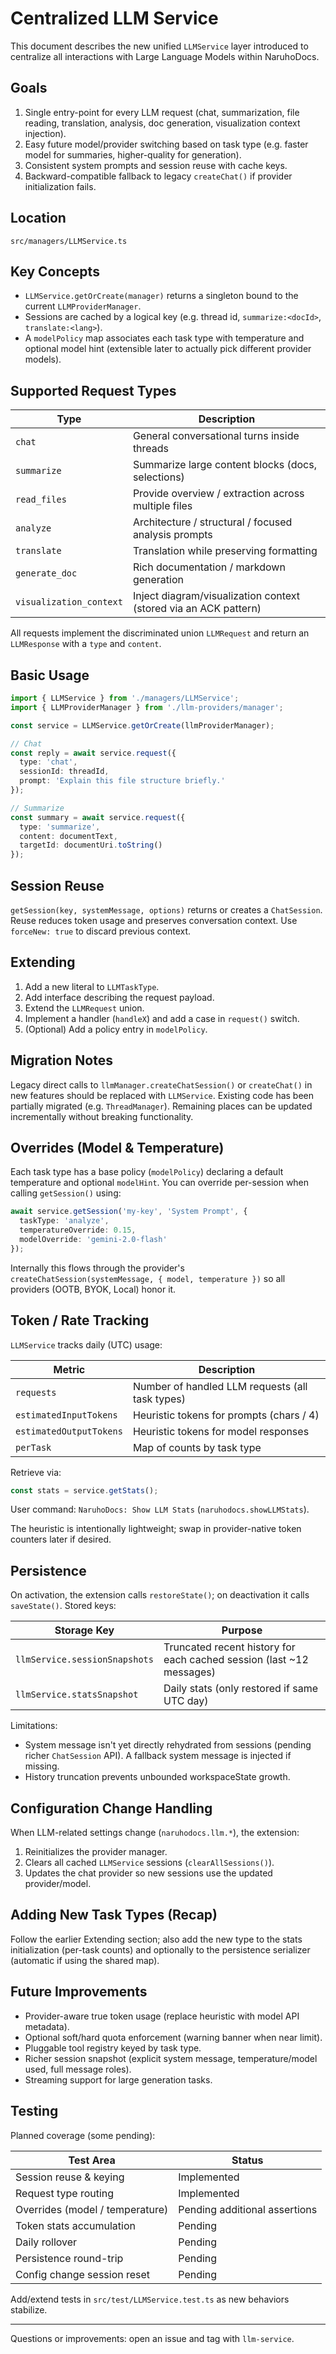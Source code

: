 # Centralized LLM Service

This document describes the new unified `LLMService` layer introduced to centralize all interactions with Large Language Models within NaruhoDocs.

## Goals

1. Single entry-point for every LLM request (chat, summarization, file reading, translation, analysis, doc generation, visualization context injection).
2. Easy future model/provider switching based on task type (e.g. faster model for summaries, higher-quality for generation).
3. Consistent system prompts and session reuse with cache keys.
4. Backward-compatible fallback to legacy `createChat()` if provider initialization fails.

## Location

`src/managers/LLMService.ts`

## Key Concepts

- `LLMService.getOrCreate(manager)` returns a singleton bound to the current `LLMProviderManager`.
- Sessions are cached by a logical key (e.g. thread id, `summarize:<docId>`, `translate:<lang>`).
- A `modelPolicy` map associates each task type with temperature and optional model hint (extensible later to actually pick different provider models).

## Supported Request Types

| Type | Description |
|------|-------------|
| `chat` | General conversational turns inside threads |
| `summarize` | Summarize large content blocks (docs, selections) |
| `read_files` | Provide overview / extraction across multiple files |
| `analyze` | Architecture / structural / focused analysis prompts |
| `translate` | Translation while preserving formatting |
| `generate_doc` | Rich documentation / markdown generation |
| `visualization_context` | Inject diagram/visualization context (stored via an ACK pattern) |

All requests implement the discriminated union `LLMRequest` and return an `LLMResponse` with a `type` and `content`.

## Basic Usage

```ts
import { LLMService } from './managers/LLMService';
import { LLMProviderManager } from './llm-providers/manager';

const service = LLMService.getOrCreate(llmProviderManager);

// Chat
const reply = await service.request({
  type: 'chat',
  sessionId: threadId,
  prompt: 'Explain this file structure briefly.'
});

// Summarize
const summary = await service.request({
  type: 'summarize',
  content: documentText,
  targetId: documentUri.toString()
});
```

## Session Reuse

`getSession(key, systemMessage, options)` returns or creates a `ChatSession`. Reuse reduces token usage and preserves conversation context. Use `forceNew: true` to discard previous context.

## Extending

1. Add a new literal to `LLMTaskType`.
2. Add interface describing the request payload.
3. Extend the `LLMRequest` union.
4. Implement a handler (`handleX`) and add a case in `request()` switch.
5. (Optional) Add a policy entry in `modelPolicy`.

## Migration Notes

Legacy direct calls to `llmManager.createChatSession()` or `createChat()` in new features should be replaced with `LLMService`. Existing code has been partially migrated (e.g. `ThreadManager`). Remaining places can be updated incrementally without breaking functionality.

## Overrides (Model & Temperature)

Each task type has a base policy (`modelPolicy`) declaring a default temperature and optional `modelHint`.
You can override per-session when calling `getSession()` using:

```ts
await service.getSession('my-key', 'System Prompt', {
  taskType: 'analyze',
  temperatureOverride: 0.15,
  modelOverride: 'gemini-2.0-flash'
});
```

Internally this flows through the provider's `createChatSession(systemMessage, { model, temperature })` so all providers (OOTB, BYOK, Local) honor it.

## Token / Rate Tracking

`LLMService` tracks daily (UTC) usage:

| Metric | Description |
|--------|-------------|
| `requests` | Number of handled LLM requests (all task types) |
| `estimatedInputTokens` | Heuristic tokens for prompts (chars / 4) |
| `estimatedOutputTokens` | Heuristic tokens for model responses |
| `perTask` | Map of counts by task type |

Retrieve via:

```ts
const stats = service.getStats();
```

User command: `NaruhoDocs: Show LLM Stats` (`naruhodocs.showLLMStats`).

The heuristic is intentionally lightweight; swap in provider-native token counters later if desired.

## Persistence

On activation, the extension calls `restoreState()`; on deactivation it calls `saveState()`. Stored keys:

| Storage Key | Purpose |
|-------------|---------|
| `llmService.sessionSnapshots` | Truncated recent history for each cached session (last ~12 messages) |
| `llmService.statsSnapshot` | Daily stats (only restored if same UTC day) |

Limitations:
- System message isn't yet directly rehydrated from sessions (pending richer `ChatSession` API). A fallback system message is injected if missing.
- History truncation prevents unbounded workspaceState growth.

## Configuration Change Handling

When LLM-related settings change (`naruhodocs.llm.*`), the extension:
1. Reinitializes the provider manager.
2. Clears all cached `LLMService` sessions (`clearAllSessions()`).
3. Updates the chat provider so new sessions use the updated provider/model.

## Adding New Task Types (Recap)
Follow the earlier Extending section; also add the new type to the stats initialization (per-task counts) and optionally to the persistence serializer (automatic if using the shared map).

## Future Improvements

- Provider-aware true token usage (replace heuristic with model API metadata).
- Optional soft/hard quota enforcement (warning banner when near limit).
- Pluggable tool registry keyed by task type.
- Richer session snapshot (explicit system message, temperature/model used, full message roles).
- Streaming support for large generation tasks.

## Testing

Planned coverage (some pending):

| Test Area | Status |
|-----------|--------|
| Session reuse & keying | Implemented |
| Request type routing | Implemented |
| Overrides (model / temperature) | Pending additional assertions |
| Token stats accumulation | Pending |
| Daily rollover | Pending |
| Persistence round-trip | Pending |
| Config change session reset | Pending |

Add/extend tests in `src/test/LLMService.test.ts` as new behaviors stabilize.

---
Questions or improvements: open an issue and tag with `llm-service`.
